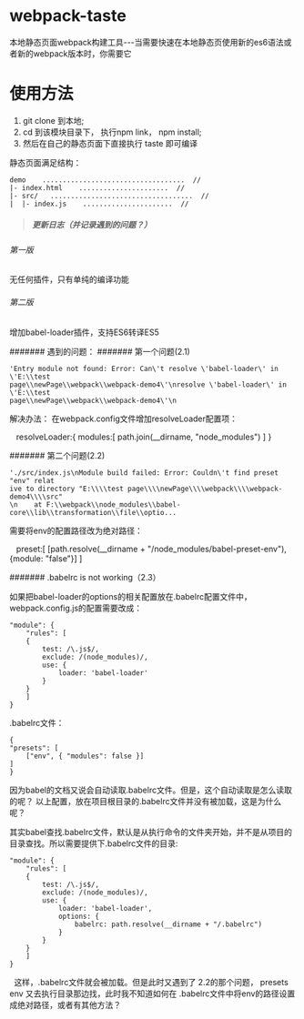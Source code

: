 # webpack-taste
本地静态页面webpack构建工具---当需要快速在本地静态页使用新的es6语法或者新的webpack版本时，你需要它

# 使用方法
1. git clone 到本地;
2. cd 到该模块目录下， 执行npm link， npm install;
3. 然后在自己的静态页面下直接执行 taste 即可编译

静态页面满足结构：

    demo    ...................................  // 
    |- index.html    ......................  //
    |- src/   ...................................  // 
    |  |- index.js    ......................  // 
    


    
> ##### 更新日志（*并记录遇到的问题*？）

###### 第一版
无任何插件，只有单纯的编译功能
###### 第二版
增加babel-loader插件，支持ES6转译ES5

####### 遇到的问题：
####### 第一个问题(2.1)

    'Entry module not found: Error: Can\'t resolve \'babel-loader\' in \'E:\\test
    page\\newPage\\webpack\\webpack-demo4\'\nresolve \'babel-loader\' in \'E:\\test
    page\\newPage\\webpack\\webpack-demo4\'\n 

解决办法：
在webpack.config文件增加resolveLoader配置项：

    resolveLoader:{
        modules:[
        path.join(__dirname, "node_modules")
        ]
    }
    
####### 第二个问题(2.2)

    './src/index.js\nModule build failed: Error: Couldn\'t find preset "env" relat
    ive to directory "E:\\\\test page\\\\newPage\\\\webpack\\\\webpack-demo4\\\\src"
    \n    at F:\\webpack\\node_modules\\babel-core\\lib\\transformation\\file\\optio...

需要将env的配置路径改为绝对路径：

    preset:[
    [path.resolve(__dirname + "/node_modules/babel-preset-env"), {module: "false"}]
    ]

####### .babelrc is not working（2.3）

如果把babel-loader的options的相关配置放在.babelrc配置文件中，webpack.config.js的配置需要改成：
    
    "module": {
		"rules": [
		{
			test: /\.js$/,
			exclude: /(node_modules)/,
			use: {
				loader: 'babel-loader'
			}
		}
		]
	}
    
.babelrc文件：

    {
	"presets": [
        ["env", { "modules": false }]
	]
    }

因为babel的文档又说会自动读取.babelrc文件。但是，这个自动读取是怎么读取的呢？ 以上配置，放在项目根目录的.babelrc文件并没有被加载，这是为什么呢？

其实babel查找.babelrc文件，默认是从执行命令的文件夹开始，并不是从项目的目录查找。所以需要提供下.babelrc文件的目录:
    
    "module": {
		"rules": [
		{
			test: /\.js$/,
			exclude: /(node_modules)/,
			use: {
				loader: 'babel-loader',
				options: {
					babelrc: path.resolve(__dirname + "/.babelrc")
				}
			}
		}
		]
	}
    
   这样，.babelrc文件就会被加载。但是此时又遇到了 2.2的那个问题， presets env 又去执行目录那边找，此时我不知道如何在 .babelrc文件中将env的路径设置成绝对路径，或者有其他方法？ 

